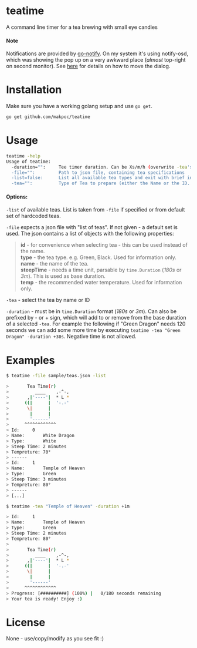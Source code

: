 teatime
=======

A command line timer for a tea brewing with small eye candies

#### Note
Notifications are provided by [go-notify](https://github.com/mqu/go-notify "go-notify"). On my system it's using notify-osd, which was showing the pop up on a very awkward place (*almost* top-right on second monitor). See [here](http://askubuntu.com/questions/128474/how-to-customize-on-screen-notifications "Ask Ubuntu") for details on how to move the dialog.

Installation 
============
Make sure you have a working golang setup and use `go get`.

```bash
go get github.com/makpoc/teatime
```

Usage
=====
```bash
teatime -help
Usage of teatime:
  -duration="":     Tee timer duration. Can be Xs/m/h (overwrite -tea's default duration if given) or +-Xs/m/h (add to it)
  -file="":         Path to json file, containing tea specifications
  -list=false:      List all available tea types and exit with brief information about each of them
  -tea="":          Type of Tea to prepare (either the Name or the ID. See -list)
```
#### Options:
`-list` of available teas. List is taken from `-file` if specified or from default set of hardcoded teas.

`-file` expects a json file with "list of teas". If not given - a default set is used. The json contains a list of objects with the following properties:

> **id** - for convenience when selecting tea - this can be used instead of the name.<br>
> **type** - the tea type. e.g. Green, Black. Used for information only.<br>
> **name** - the name of the tea.<br>
> **steepTime** - needs a time unit, parsable by `time.Duration` (*180s* or *3m*). This is used as base duration.<br>
> **temp** - the recommended water temperature. Used for information only.<br>

`-tea` - select the tea by name or ID

`-duration` - must be in `time.Duration` format (*180s* or *3m*). Can also be prefixed by - or + sign, which will add to or remove from the base duration of a selected `-tea`. For example the following if "Green Dragon" needs 120 seconds we can add some more time by executing `teatime -tea "Green Dragon" -duration +30s`. Negative time is not allowed.

Examples
=======
```bash
$ teatime -file sample/teas.json -list

>       Tea Time(r)
>          ____    ,-^-,
>       ,|'----'|  * L *
>      ((|      |  '-.-'
>       \|      |
>        |      |
>        '------'
>      ^^^^^^^^^^^^
> Id:     0
> Name:       White Dragon
> Type:       White
> Steep Time: 2 minutes
> Tempreture: 70°
> ------
> Id:     1
> Name:       Temple of Heaven
> Type:       Green
> Steep Time: 3 minutes
> Tempreture: 80°
> ------
> [...]
```
```bash
$ teatime -tea "Temple of Heaven" -duration +1m

> Id:     1
> Name:       Temple of Heaven
> Type:       Green
> Steep Time: 2 minutes
> Tempreture: 80°
> 
>       Tea Time(r)
>          ____    ,-^-,
>       ,|'----'|  * L *
>      ((|      |  '-.-'
>       \|      |
>        |      |
>        '------'
>      ^^^^^^^^^^^^
> Progress: [##########] (100%) |   0/180 seconds remaining
> Your tea is ready! Enjoy :)
```

License
=======
None - use/copy/modify as you see fit :)

